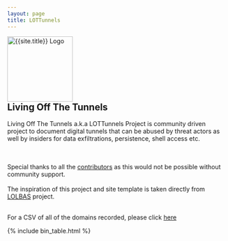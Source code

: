 ```yaml
---
layout: page
title: LOTTunnels
---
```


<script async src="https://www.googletagmanager.com/gtag/js?id=UA-133649096-1"></script>
<script>
  window.dataLayer = window.dataLayer || [];
  function gtag(){dataLayer.push(arguments);}
  gtag('js', new Date());
  gtag('config', 'UA-133649096-1');
</script>

<div class="header-box">
<a href="https://github.com/LOTTunnels/LOTTunnels.github.io/blob/master/README.md"><img src="{{ '/assets/logo.png' | relative_url }}" height="150" alt="{{site.title}} Logo" style="margin-right: 10px;"></a>
<div>
<h2 style="margin-top: 0">Living Off The Tunnels</h2>
Living Off The Tunnels a.k.a LOTTunnels Project is community driven project to document digital tunnels that can be abused by threat actors as well by insiders for data exfiltrations, persistence, shell access etc. 

<br><br>Special thanks to all the <a href="https://lottunnels.github.io/contributors/">contributors</a> as this would not be possible without community support.
<br><br>
The inspiration of this project and site template is taken directly from <a href="https://lolbas-project.github.io/">LOLBAS</a> project.
<br>

<br>For a CSV of all of the domains recorded, please click <a href='https://github.com/LOTTunnels/LOTTunnels.github.io/tree/main/_lottunnels/CSVs)/domains.csv'>here</a>
</div>
</div>

[functions]: /functions/
{% include bin_table.html %}
